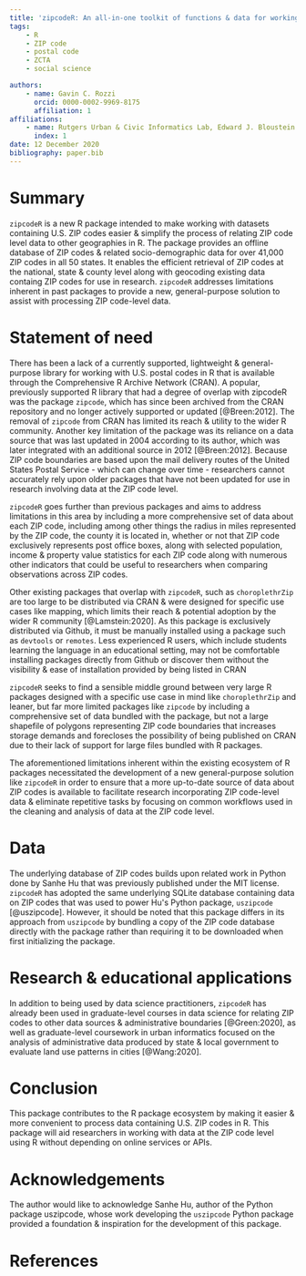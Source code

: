 ```yaml
---
title: 'zipcodeR: An all-in-one toolkit of functions & data for working with U.S. ZIP codes in R'
tags:
    - R
    - ZIP code
    - postal code
    - ZCTA
    - social science

authors:
    - name: Gavin C. Rozzi
      orcid: 0000-0002-9969-8175
      affiliation: 1
affiliations:
    - name: Rutgers Urban & Civic Informatics Lab, Edward J. Bloustein School of Planning & Public Policy, Rutgers, The State University of New Jersey, New Brunswick, NJ, USA
      index: 1
date: 12 December 2020
bibliography: paper.bib
---
```


# Summary
`zipcodeR` is a new R package intended to make working with datasets containing U.S. ZIP codes easier & simplify the process of relating ZIP code level data to other geographies in R. The package provides an offline database of ZIP codes & related socio-demographic data for over 41,000 ZIP codes in all 50 states. It enables the efficient retrieval of ZIP codes at the national, state & county level along with geocoding existing data containg ZIP codes for use in research. `zipcodeR` addresses limitations inherent in past packages to provide a new, general-purpose solution to assist with processing ZIP code-level data.

# Statement of need 
There has been a lack of a currently supported, lightweight & general-purpose library for working with U.S. postal codes in R that is available through the Comprehensive R Archive Network (CRAN). A popular, previously supported R library that had a degree of overlap with zipcodeR was the package `zipcode`, which has since been archived from the CRAN repository and no longer actively supported or updated [@Breen:2012]. The removal of `zipcode` from CRAN has limited its reach & utility to the wider R community. Another key limitation of the package was its reliance on a data source that was last updated in 2004 according to its author, which was later integrated with an additional source in 2012 [@Breen:2012]. Because ZIP code boundaries are based upon the mail delivery routes of the United States Postal Service - which can change over time -  researchers cannot accurately rely upon older packages that have not been updated for use in research involving data at the ZIP code level.

`zipcodeR` goes further than previous packages and aims to address limitations in this area by including a more comprehensive set of data about each ZIP code, including among other things the radius in miles represented by the ZIP code, the county it is located in, whether or not that ZIP code exclusively represents post office boxes, along with selected population, income & property value statistics for each ZIP code along with numerous other indicators that could be useful to researchers when comparing observations across ZIP codes. 

Other existing packages that overlap with `zipcodeR`, such as `choroplethrZip` are too large to be distributed via CRAN & were designed for specific use cases like mapping, which limits their reach & potential adoption by the wider R community [@Lamstein:2020]. As this package is exclusively distributed via Github, it must be manually installed using a package such as `devtools` or `remotes`. Less experienced R users, which include students learning the language in an educational setting, may not be comfortable installing packages directly from Github or discover them without the visibility & ease of installation provided by being listed in CRAN

`zipcodeR` seeks to find a sensible middle ground between very large R packages designed with a specific use case in mind like `choroplethrZip` and leaner, but far more limited packages like `zipcode` by including a comprehensive set of data bundled with the package, but not a large shapefile of polygons representing ZIP code boundaries that increases storage demands and forecloses the possibility of being published on CRAN due to their lack of support for large files bundled with R packages.

The aforementioned limitations inherent within the existing ecosystem of R packages necessitated the development of a new general-purpose solution like `zipcodeR` in order to ensure that a more up-to-date source of data about ZIP codes is available to facilitate research incorporating ZIP code-level data & eliminate repetitive tasks by focusing on common workflows used in the cleaning and analysis of data at the ZIP code level.

# Data
The underlying database of ZIP codes builds upon related work in Python done by Sanhe Hu that was previously published under the MIT license. `zipcodeR` has adopted the same underlying SQLite database containing data on ZIP codes that was used to power Hu's Python package, `uszipcode` [@uszipcode]. However, it should be noted that this package differs in its approach from `uszipcode` by bundling a copy of the ZIP code database directly with the package rather than requiring it to be downloaded when first initializing the package.

# Research & educational applications
In addition to being used by data science practitioners, `zipcodeR` has already been used in graduate-level courses in data science for relating ZIP codes to other data sources & administrative boundaries [@Green:2020], as well as graduate-level coursework in urban informatics focused on the analysis of administrative data produced by state & local government to evaluate land use patterns in cities [@Wang:2020].

# Conclusion
This package contributes to the R package ecosystem by making it easier & more convenient to process data containing U.S. ZIP codes in R. This package will aid researchers in working with data at the ZIP code level using R without depending on online services or APIs.

# Acknowledgements
The author would like to acknowledge Sanhe Hu, author of the Python package uszipcode, whose work developing the `uszipcode` Python package provided a foundation & inspiration for the development of this package.

# References